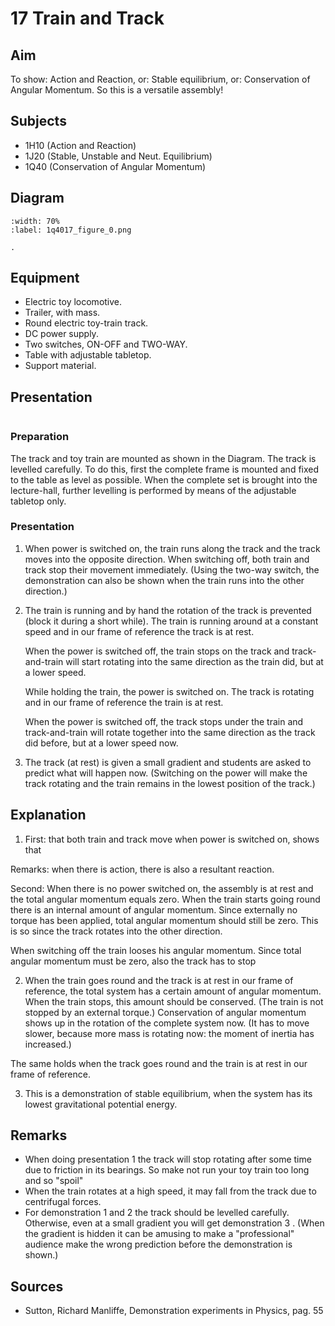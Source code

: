 # 17 Train and Track 
    

## Aim   
To show: Action and Reaction, or: Stable equilibrium, or: Conservation of Angular Momentum. So this is a versatile assembly!    
  
## Subjects   
* 1H10 (Action and Reaction) 
* 1J20 (Stable, Unstable and Neut. Equilibrium) 
* 1Q40 (Conservation of Angular Momentum)   

## Diagram
   
```{figure} figures/figure_0.png
:width: 70%  
:label: 1q4017_figure_0.png  

. 
```

## Equipment
 *  Electric toy locomotive. 
 *  Trailer, with mass. 
 *  Round electric toy-train track. 
 *  DC power supply. 
 *  Two switches, ON-OFF and TWO-WAY. 
 *  Table with adjustable tabletop. 
 *  Support material.

## Presentation

```{iframe} https://www.youtube.com/embed/e6Vwg-fTCdk?si=KkNqwyGsiIvkP3sq
```

### Preparation 
The track and toy train are mounted as shown in the Diagram. The track is levelled carefully. To do this, first the complete frame is mounted and fixed to the table as level as possible. When the complete set is brought into the lecture-hall, further levelling is performed by means of the adjustable tabletop only. 
### Presentation

1. When power is switched on, the train runs along the track and the track moves into the opposite direction. When switching off, both train and track stop their movement immediately. (Using the two-way switch, the demonstration can also be shown when the train runs into the other direction.)

2. The train is running and by hand the rotation of the track is prevented (block it during a short while). The train is running around at a constant speed and in our frame of reference the track is at rest.

    When the power is switched off, the train stops on the track and track-and-train will start rotating into the same direction as the train did, but at a lower speed.

    While holding the train, the power is switched on. The track is rotating and in our frame of reference the train is at rest.

    When the power is switched off, the track stops under the train and track-and-train will rotate together into the same direction as the track did before, but at a lower speed now.

3. The track (at rest) is given a small gradient and students are asked to predict what will happen now. (Switching on the power will make the track rotating and the train remains in the lowest position of the track.)   
  
## Explanation   
1. First: that both train and track move when power is switched on, shows that

Remarks: when there is action, there is also a resultant reaction.

Second: When there is no power switched on, the assembly is at rest and the total angular momentum equals zero. When the train starts going round there is an internal amount of angular momentum. Since externally no torque has been applied, total angular momentum should still be zero. This is so since the track rotates into the other direction.

When switching off the train looses his angular momentum. Since total angular momentum must be zero, also the track has to stop

2. When the train goes round and the track is at rest in our frame of reference, the total system has a certain amount of angular momentum. When the train stops, this amount should be conserved. (The train is not stopped by an external torque.) Conservation of angular momentum shows up in the rotation of the complete system now. (It has to move slower, because more mass is rotating now: the moment of inertia has increased.)

The same holds when the track goes round and the train is at rest in our frame of reference.

3. This is a demonstration of stable equilibrium, when the system has its lowest gravitational potential energy.
  
## Remarks   
- When doing presentation 1 the track will stop rotating after some time due to friction in its bearings. So make not run your toy train too long and so "spoil"
- When the train rotates at a high speed, it may fall from the track due to centrifugal forces.
- For demonstration 1 and 2 the track should be levelled carefully. Otherwise, even at a small gradient you will get demonstration 3 .
(When the gradient is hidden it can be amusing to make a "professional" audience make the wrong prediction before the demonstration is shown.)
   
  
## Sources
 *  Sutton, Richard Manliffe, Demonstration experiments in Physics, pag. 55
  
